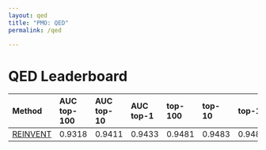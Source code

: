 ```yaml
---
layout: qed
title: "PMO: QED"
permalink: /qed

---
```


# QED Leaderboard




| Method | AUC top-100 | AUC top-10 | AUC top-1 | top-100 | top-10 | top-1 | Reference | Code |
| :--- | :------------- | :--- | :--- | :--- | :--- | :--- | :--- | :--- |
| [REINVENT](https://jcheminf.biomedcentral.com/articles/10.1186/s13321-017-0235-x) | 0.9318 | 0.9411 | 0.9433 | 0.9481 | 0.9483 | 0.9483 | [paper](https://jcheminf.biomedcentral.com/articles/10.1186/s13321-017-0235-x) | [github](https://github.com/MolecularAI/Reinvent) |




